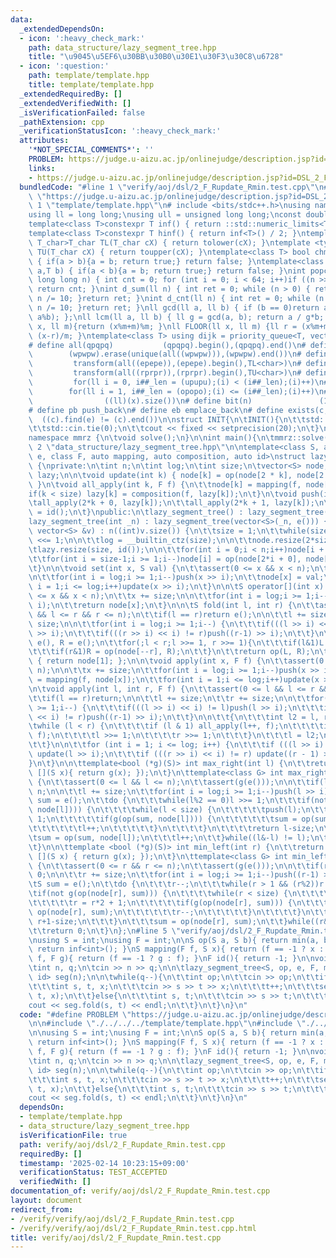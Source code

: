 ```yaml
---
data:
  _extendedDependsOn:
  - icon: ':heavy_check_mark:'
    path: data_structure/lazy_segment_tree.hpp
    title: "\u9045\u5EF6\u30BB\u30B0\u30E1\u30F3\u30C8\u6728"
  - icon: ':question:'
    path: template/template.hpp
    title: template/template.hpp
  _extendedRequiredBy: []
  _extendedVerifiedWith: []
  _isVerificationFailed: false
  _pathExtension: cpp
  _verificationStatusIcon: ':heavy_check_mark:'
  attributes:
    '*NOT_SPECIAL_COMMENTS*': ''
    PROBLEM: https://judge.u-aizu.ac.jp/onlinejudge/description.jsp?id=DSL_2_F
    links:
    - https://judge.u-aizu.ac.jp/onlinejudge/description.jsp?id=DSL_2_F
  bundledCode: "#line 1 \"verify/aoj/dsl/2_F_Rupdate_Rmin.test.cpp\"\n#define PROBLEM\
    \ \"https://judge.u-aizu.ac.jp/onlinejudge/description.jsp?id=DSL_2_F\"\n\n#line\
    \ 1 \"template/template.hpp\"\n# include <bits/stdc++.h>\nusing namespace std;\n\
    using ll = long long;\nusing ull = unsigned long long;\nconst double pi = acos(-1);\n\
    template<class T>constexpr T inf() { return ::std::numeric_limits<T>::max(); }\n\
    template<class T>constexpr T hinf() { return inf<T>() / 2; }\ntemplate <typename\
    \ T_char>T_char TL(T_char cX) { return tolower(cX); }\ntemplate <typename T_char>T_char\
    \ TU(T_char cX) { return toupper(cX); }\ntemplate<class T> bool chmin(T& a,T b)\
    \ { if(a > b){a = b; return true;} return false; }\ntemplate<class T> bool chmax(T&\
    \ a,T b) { if(a < b){a = b; return true;} return false; }\nint popcnt(unsigned\
    \ long long n) { int cnt = 0; for (int i = 0; i < 64; i++)if ((n >> i) & 1)cnt++;\
    \ return cnt; }\nint d_sum(ll n) { int ret = 0; while (n > 0) { ret += n % 10;\
    \ n /= 10; }return ret; }\nint d_cnt(ll n) { int ret = 0; while (n > 0) { ret++;\
    \ n /= 10; }return ret; }\nll gcd(ll a, ll b) { if (b == 0)return a; return gcd(b,\
    \ a%b); };\nll lcm(ll a, ll b) { ll g = gcd(a, b); return a / g*b; };\nll MOD(ll\
    \ x, ll m){return (x%m+m)%m; }\nll FLOOR(ll x, ll m) {ll r = (x%m+m)%m; return\
    \ (x-r)/m; }\ntemplate<class T> using dijk = priority_queue<T, vector<T>, greater<T>>;\n\
    # define all(qpqpq)           (qpqpq).begin(),(qpqpq).end()\n# define UNIQUE(wpwpw)\
    \        (wpwpw).erase(unique(all((wpwpw))),(wpwpw).end())\n# define LOWER(epepe)\
    \         transform(all((epepe)),(epepe).begin(),TL<char>)\n# define UPPER(rprpr)\
    \         transform(all((rprpr)),(rprpr).begin(),TU<char>)\n# define rep(i,upupu)\
    \         for(ll i = 0, i##_len = (upupu);(i) < (i##_len);(i)++)\n# define reps(i,opopo)\
    \        for(ll i = 1, i##_len = (opopo);(i) <= (i##_len);(i)++)\n# define len(x)\
    \                ((ll)(x).size())\n# define bit(n)               (1LL << (n))\n\
    # define pb push_back\n# define eb emplace_back\n# define exists(c, e)       \
    \  ((c).find(e) != (c).end())\n\nstruct INIT{\n\tINIT(){\n\t\tstd::ios::sync_with_stdio(false);\n\
    \t\tstd::cin.tie(0);\n\t\tcout << fixed << setprecision(20);\n\t}\n}INIT;\n\n\
    namespace mmrz {\n\tvoid solve();\n}\n\nint main(){\n\tmmrz::solve();\n}\n#line\
    \ 2 \"data_structure/lazy_segment_tree.hpp\"\n\ntemplate<class S, auto op, auto\
    \ e, class F, auto mapping, auto composition, auto id>\nstruct lazy_segment_tree\
    \ {\nprivate:\n\tint n;\n\tint log;\n\tint size;\n\tvector<S> node;\n\tvector<F>\
    \ lazy;\n\n\tvoid update(int k) { node[k] = op(node[2 * k], node[2 * k + 1]);\
    \ }\n\tvoid all_apply(int k, F f) {\n\t\tnode[k] = mapping(f, node[k]);\n\t\t\
    if(k < size) lazy[k] = composition(f, lazy[k]);\n\t}\n\tvoid push(int k) {\n\t\
    \tall_apply(2*k + 0, lazy[k]);\n\t\tall_apply(2*k + 1, lazy[k]);\n\t\tlazy[k]\
    \ = id();\n\t}\npublic:\n\tlazy_segment_tree() : lazy_segment_tree(0) {}\n\n\t\
    lazy_segment_tree(int _n) : lazy_segment_tree(vector<S>(_n, e())) {}\n\n\tlazy_segment_tree(const\
    \ vector<S> &v) : n((int)v.size()) {\n\t\tsize = 1;\n\t\twhile(size < n) size\
    \ <<= 1;\n\n\t\tlog = __builtin_ctz(size);\n\n\t\tnode.resize(2*size, e());\n\t\
    \tlazy.resize(size, id());\n\n\t\tfor(int i = 0;i < n;i++)node[i + size] = v[i];\n\
    \t\tfor(int i = size-1;i >= 1;i--)node[i] = op(node[2*i + 0], node[2*i + 1]);\n\
    \t}\n\n\tvoid set(int x, S val) {\n\t\tassert(0 <= x && x < n);\n\t\tx += size;\n\
    \n\t\tfor(int i = log;i >= 1;i--)push(x >> i);\n\t\tnode[x] = val;\n\t\tfor(int\
    \ i = 1;i <= log;i++)update(x >> i);\n\t}\n\n\tS operator[](int x) {\n\t\tassert(0\
    \ <= x && x < n);\n\t\tx += size;\n\n\t\tfor(int i = log;i >= 1;i--)push(x >>\
    \ i);\n\t\treturn node[x];\n\t}\n\n\tS fold(int l, int r) {\n\t\tassert(0 <= l\
    \ && l <= r && r <= n);\n\t\tif(l == r)return e();\n\n\t\tl += size;\n\t\tr +=\
    \ size;\n\n\t\tfor(int i = log;i >= 1;i--) {\n\t\t\tif(((l >> i) << i) != l)push(l\
    \ >> i);\n\t\t\tif(((r >> i) << i) != r)push((r-1) >> i);\n\t\t}\n\n\t\tS L =\
    \ e(), R = e();\n\t\tfor(;l < r;l >>= 1, r >>= 1){\n\t\t\tif(l&1)L = op(L, node[l++]);\n\
    \t\t\tif(r&1)R = op(node[--r], R);\n\t\t}\n\t\treturn op(L, R);\n\t}\n\n\tS all_fold()\
    \ { return node[1]; };\n\n\tvoid apply(int x, F f) {\n\t\tassert(0 <= x && x <\
    \ n);\n\n\t\tx += size;\n\t\tfor(int i = log;i >= 1;i--)push(x >> i);\n\t\tnode[x]\
    \ = mapping(f, node[x]);\n\t\tfor(int i = 1;i <= log;i++)update(x >> i);\n\t}\n\
    \n\tvoid apply(int l, int r, F f) {\n\t\tassert(0 <= l && l <= r && r <= n);\n\
    \t\tif(l == r)return;\n\n\t\tl += size;\n\t\tr += size;\n\n\t\tfor(int i = log;i\
    \ >= 1;i--) {\n\t\t\tif(((l >> i) << i) != l)push(l >> i);\n\t\t\tif(((r >> i)\
    \ << i) != r)push((r-1) >> i);\n\t\t}\n\n\t\t{\n\t\t\tint l2 = l, r2 = r;\n\t\t\
    \twhile (l < r) {\n\t\t\t\tif (l & 1) all_apply(l++, f);\n\t\t\t\tif (r & 1) all_apply(--r,\
    \ f);\n\t\t\t\tl >>= 1;\n\t\t\t\tr >>= 1;\n\t\t\t}\n\t\t\tl = l2;\n\t\t\tr = r2;\n\
    \t\t}\n\n\t\tfor (int i = 1; i <= log; i++) {\n\t\t\tif (((l >> i) << i) != l)\
    \ update(l >> i);\n\t\t\tif (((r >> i) << i) != r) update((r - 1) >> i);\n\t\t\
    }\n\t}\n\n\ttemplate<bool (*g)(S)> int max_right(int l) {\n\t\treturn max_right(l,\
    \ [](S x){ return g(x); });\n\t}\n\ttemplate<class G> int max_right(int l, G g)\
    \ {\n\t\tassert(0 <= l && l <= n);\n\t\tassert(g(e()));\n\n\t\tif(l == n)return\
    \ n;\n\n\t\tl += size;\n\t\tfor(int i = log;i >= 1;i--)push(l >> i);\n\n\t\tS\
    \ sum = e();\n\t\tdo {\n\t\t\twhile(l%2 == 0)l >>= 1;\n\t\t\tif(not g(op(sum,\
    \ node[l]))) {\n\t\t\t\twhile(l < size) {\n\t\t\t\t\tpush(l);\n\t\t\t\t\tl <<=\
    \ 1;\n\t\t\t\t\tif(g(op(sum, node[l]))) {\n\t\t\t\t\t\tsum = op(sum, node[l]);\n\
    \t\t\t\t\t\tl++;\n\t\t\t\t\t}\n\t\t\t\t}\n\t\t\t\treturn l-size;\n\t\t\t}\n\t\t\
    \tsum = op(sum, node[l]);\n\t\t\tl++;\n\t\t}while((l&-l) != l);\n\t\treturn n;\n\
    \t}\n\n\ttemplate <bool (*g)(S)> int min_left(int r) {\n\t\treturn min_left(r,\
    \ [](S x) { return g(x); });\n\t}\n\ttemplate<class G> int min_left(int r, G g)\
    \ {\n\t\tassert(0 <= r && r <= n);\n\t\tassert(g(e()));\n\n\t\tif(r == 0)return\
    \ 0;\n\n\t\tr += size;\n\t\tfor(int i = log;i >= 1;i--)push((r-1) >> i);\n\n\t\
    \tS sum = e();\n\t\tdo {\n\t\t\tr--;\n\t\t\twhile(r > 1 && (r%2))r >>= 1;\n\t\t\
    \tif(not g(op(node[r], sum))) {\n\t\t\t\twhile(r < size) {\n\t\t\t\t\tpush(r);\n\
    \t\t\t\t\tr = r*2 + 1;\n\t\t\t\t\tif(g(op(node[r], sum))) {\n\t\t\t\t\t\tsum =\
    \ op(node[r], sum);\n\t\t\t\t\t\tr--;\n\t\t\t\t\t}\n\t\t\t\t}\n\t\t\t\treturn\
    \ r+1-size;\n\t\t\t}\n\t\t\tsum = op(node[r], sum);\n\t\t}while((r&-r) != r);\n\
    \t\treturn 0;\n\t}\n};\n#line 5 \"verify/aoj/dsl/2_F_Rupdate_Rmin.test.cpp\"\n\
    \nusing S = int;\nusing F = int;\n\nS op(S a, S b){ return min(a, b); }\nS e(){\
    \ return inf<int>(); }\nS mapping(F f, S x){ return (f == -1 ? x : f); }\nF composition(F\
    \ f, F g){ return (f == -1 ? g : f); }\nF id(){ return -1; }\n\nvoid mmrz::solve(){\n\
    \tint n, q;\n\tcin >> n >> q;\n\n\tlazy_segment_tree<S, op, e, F, mapping, composition,\
    \ id> seg(n);\n\n\twhile(q--){\n\t\tint op;\n\t\tcin >> op;\n\t\tif(op == 0){\n\
    \t\t\tint s, t, x;\n\t\t\tcin >> s >> t >> x;\n\t\t\tt++;\n\t\t\tseg.apply(s,\
    \ t, x);\n\t\t}else{\n\t\t\tint s, t;\n\t\t\tcin >> s >> t;\n\t\t\tt++;\n\t\t\t\
    cout << seg.fold(s, t) << endl;\n\t\t}\n\t}\n}\n"
  code: "#define PROBLEM \"https://judge.u-aizu.ac.jp/onlinejudge/description.jsp?id=DSL_2_F\"\
    \n\n#include \"./../../../template/template.hpp\"\n#include \"./../../../data_structure/lazy_segment_tree.hpp\"\
    \n\nusing S = int;\nusing F = int;\n\nS op(S a, S b){ return min(a, b); }\nS e(){\
    \ return inf<int>(); }\nS mapping(F f, S x){ return (f == -1 ? x : f); }\nF composition(F\
    \ f, F g){ return (f == -1 ? g : f); }\nF id(){ return -1; }\n\nvoid mmrz::solve(){\n\
    \tint n, q;\n\tcin >> n >> q;\n\n\tlazy_segment_tree<S, op, e, F, mapping, composition,\
    \ id> seg(n);\n\n\twhile(q--){\n\t\tint op;\n\t\tcin >> op;\n\t\tif(op == 0){\n\
    \t\t\tint s, t, x;\n\t\t\tcin >> s >> t >> x;\n\t\t\tt++;\n\t\t\tseg.apply(s,\
    \ t, x);\n\t\t}else{\n\t\t\tint s, t;\n\t\t\tcin >> s >> t;\n\t\t\tt++;\n\t\t\t\
    cout << seg.fold(s, t) << endl;\n\t\t}\n\t}\n}\n"
  dependsOn:
  - template/template.hpp
  - data_structure/lazy_segment_tree.hpp
  isVerificationFile: true
  path: verify/aoj/dsl/2_F_Rupdate_Rmin.test.cpp
  requiredBy: []
  timestamp: '2025-02-14 10:23:15+09:00'
  verificationStatus: TEST_ACCEPTED
  verifiedWith: []
documentation_of: verify/aoj/dsl/2_F_Rupdate_Rmin.test.cpp
layout: document
redirect_from:
- /verify/verify/aoj/dsl/2_F_Rupdate_Rmin.test.cpp
- /verify/verify/aoj/dsl/2_F_Rupdate_Rmin.test.cpp.html
title: verify/aoj/dsl/2_F_Rupdate_Rmin.test.cpp
---
```

